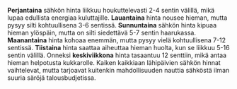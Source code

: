 **Perjantaina** sähkön hinta liikkuu houkuttelevasti 2-4 sentin välillä, mikä lupaa edullista energiaa kuluttajille. **Lauantaina** hinta nousee hieman, mutta pysyy silti kohtuullisena 3-6 sentissä. **Sunnuntaina** sähkön hinta kipuaa hieman ylöspäin, mutta on silti siedettävä 5-7 sentin haarukassa. **Maanantaina** hinta kohoaa enemmän, mutta pysyy vielä kohtuullisena 7-12 sentissä. **Tiistaina** hinta saattaa aiheuttaa hieman huolta, kun se liikkuu 5-16 sentin välillä. Onneksi **keskiviikkona** hinta tasaantuu 12 senttiin, mikä antaa hieman helpotusta kukkarolle. Kaiken kaikkiaan lähipäivien sähkön hinnat vaihtelevat, mutta tarjoavat kuitenkin mahdollisuuden nauttia sähköstä ilman suuria säröjä talousbudjetissa.